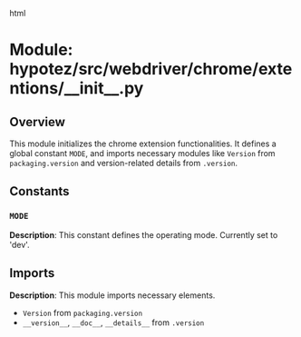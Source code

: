 html
<h1>Module: hypotez/src/webdriver/chrome/extentions/__init__.py</h1>

<h2>Overview</h2>
<p>This module initializes the chrome extension functionalities. It defines a global constant <code>MODE</code>, and imports necessary modules like <code>Version</code> from <code>packaging.version</code> and version-related details from <code>.version</code>.</p>

<h2>Constants</h2>

<h3><code>MODE</code></h3>

<p><strong>Description</strong>: This constant defines the operating mode.  Currently set to 'dev'.</p>


<h2>Imports</h2>

<p><strong>Description</strong>: This module imports necessary elements.</p>

<ul>
<li><code>Version</code> from <code>packaging.version</code></li>
<li><code>__version__</code>, <code>__doc__</code>, <code>__details__</code> from <code>.version</code></li>
</ul>